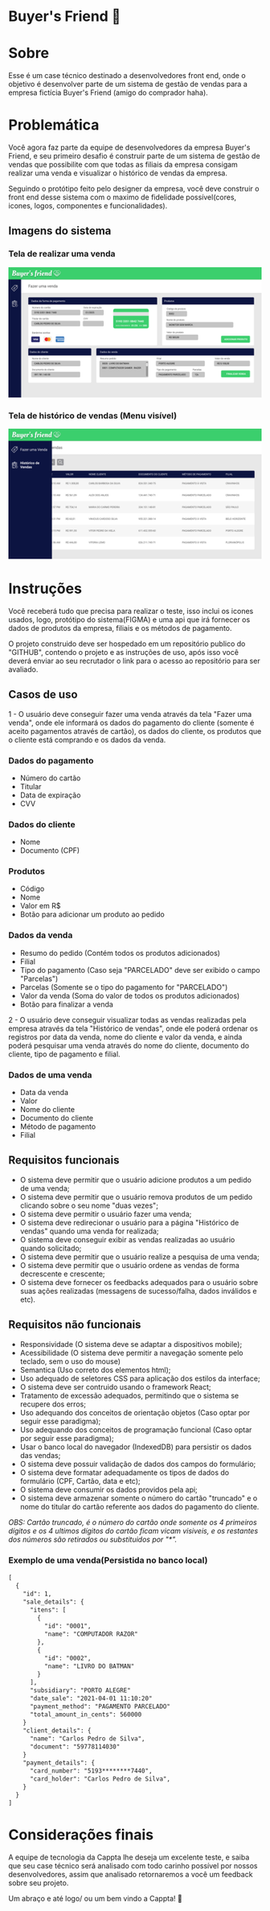 # Buyer's Friend 🤑

# Sobre
Esse é um case técnico destinado a desenvolvedores front end, onde o objetivo é desenvolver parte de um sistema de gestão de vendas para a empresa fictícia Buyer's Friend (amigo do comprador haha).

# Problemática
Você agora faz parte da equipe de desenvolvedores da empresa Buyer's Friend, e seu primeiro desafio é construir parte de um sistema de gestão de vendas que possibilite com que todas as filiais da empresa consigam realizar uma venda e visualizar o histórico de vendas da empresa.

Seguindo o protótipo feito pelo designer da empresa, você deve construir o front end desse sistema com o maximo de fidelidade possível(cores, icones, logos, componentes e funcionalidades).

## Imagens do sistema

### Tela de realizar uma venda
![](./sale.png)

### Tela de histórico de vendas (Menu visível)
![](./sales_history.png)

# Instruções
Você receberá tudo que precisa para realizar o teste, isso inclui os icones usados, logo, protótipo do sistema(FIGMA) e uma api que irá fornecer os dados de produtos da empresa, filiais e os métodos de pagamento.

O projeto construido deve ser hospedado em um repositório publico do "GITHUB", contendo o projeto e as instruções de uso, após isso você deverá enviar ao seu recrutador o link para o acesso ao repositório para ser avaliado. 

## Casos de uso
1 - O usuário deve conseguir fazer uma venda através da tela "Fazer uma venda", onde ele informará os dados do pagamento do cliente (somente é aceito pagamentos através de cartão), os dados do cliente, os produtos que o cliente está comprando e os dados da venda.

### Dados do pagamento
- Número do cartão
- Titular
- Data de expiração
- CVV

### Dados do cliente
- Nome
- Documento (CPF)

### Produtos
- Código
- Nome
- Valor em R$
- Botão para adicionar um produto ao pedido

### Dados da venda
- Resumo do pedido (Contém todos os produtos adicionados)
- Filial
- Tipo do pagamento (Caso seja "PARCELADO" deve ser exibido o campo "Parcelas")
- Parcelas (Somente se o tipo do pagamento for "PARCELADO")
- Valor da venda (Soma do valor de todos os produtos adicionados)
- Botão para finalizar a venda

2 - O usuário deve conseguir visualizar todas as vendas realizadas pela empresa através da tela "Histórico de vendas", onde ele poderá ordenar os registros por data da venda, nome do cliente e valor da venda, e ainda poderá pesquisar uma venda através do nome do cliente, documento do cliente, tipo de pagamento e filial.

### Dados de uma venda
- Data da venda
- Valor
- Nome do cliente
- Documento do cliente
- Método de pagamento
- Filial

## Requisitos funcionais
- O sistema deve permitir que o usuário adicione produtos a um pedido de uma venda;
- O sistema deve permitir que o usuário remova produtos de um pedido clicando sobre o seu nome "duas vezes";
- O sistema deve permitir o usuário fazer uma venda;
- O sistema deve redirecionar o usuário para a página "Histórico de vendas" quando uma venda for realizada;
- O sistema deve conseguir exibir as vendas realizadas ao usuário quando solicitado;
- O sistema deve permitir que o usuário realize a pesquisa de uma venda;
- O sistema deve permitir que o usuário ordene as vendas de forma decrescente e crescente;
- O sistema deve fornecer os feedbacks adequados para o usuário sobre suas ações realizadas (messagens de sucesso/falha, dados inválidos e etc).

## Requisitos não funcionais
- Responsividade (O sistema deve se adaptar a dispositivos mobile);
- Acessibilidade (O sistema deve permitir a navegação somente pelo teclado, sem o uso do mouse)
- Semantica (Uso correto dos elementos html);
- Uso adequado de seletores CSS para aplicação dos estilos da interface;
- O sistema deve ser contruido usando o framework React;
- Tratamento de excessão adequados, permitindo que o sistema se recupere dos erros;
- Uso adequando dos conceitos de orientação objetos (Caso optar por seguir esse paradigma);
- Uso adequando dos conceitos de programação funcional (Caso optar por seguir esse paradigma);
- Usar o banco local do navegador (IndexedDB) para persistir os dados das vendas;
- O sistema deve possuir validação de dados dos campos do formulário;
- O sistema deve formatar adequadamente os tipos de dados do formulário (CPF, Cartão, data e etc);
- O sistema deve consumir os dados providos pela api;
- O sistema deve armazenar somente o número do cartão "truncado" e o nome do titular do cartão referente aos dados do pagamento do cliente.

*OBS: Cartão truncado, é o número do cartão onde somente os 4 primeiros dígitos e os 4 ultimos dígitos do cartão ficam vicam visiveis, e os restantes dos números são retirados ou substituidos por "\*".*


### Exemplo de uma venda(Persistida no banco local)
```
[
  {
    "id": 1,
    "sale_details": {
      "itens": [
        {
          "id": "0001",
          "name": "COMPUTADOR RAZOR"
        },
        {
          "id": "0002",
          "name": "LIVRO DO BATMAN"
        }
      ],
      "subsidiary": "PORTO ALEGRE"
      "date_sale": "2021-04-01 11:10:20"
      "payment_method": "PAGAMENTO PARCELADO"
      "total_amount_in_cents": 560000
    }
    "client_details": {
      "name": "Carlos Pedro de Silva",
      "document": "59778114030"
    }
    "payment_details": {
      "card_number": "5193********7440",
      "card_holder": "Carlos Pedro de Silva",
    }
  }
]
```

# Considerações finais
A equipe de tecnologia da Cappta lhe deseja um excelente teste, e saiba que seu case técnico será analisado com todo carinho possível por nossos desenvolvedores, assim que analisado retornaremos a você um feedback sobre seu projeto.

Um abraço e até logo/ ou um bem vindo a Cappta! 🖖
